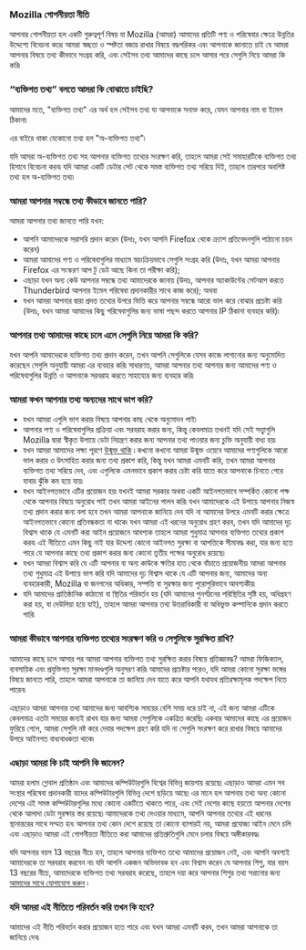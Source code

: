 ### Mozilla গোপনীয়তা নীতি

আপনার গোপনীয়তা হল একটি গুরুত্বপূর্ণ বিষয় যা Mozilla (আমরা) আমাদের প্রতিটি পণ্য ও পরিষেবার ক্ষেত্রে উন্নতির উদ্দেশ্যে বিবেচনা করে৷ আমরা স্বচ্ছতা ও স্পষ্টতা বজায় রাখার বিষয়ে বদ্ধপরিকর এবং আপনাকে জানাতে চাই যে আমরা আপনার বিষয়ে তথ্য কীভাবে সংগ্রহ করি, এবং সেইসব তথ্য আমাদের কাছে চলে আসার পরে সেগুলি নিয়ে আমরা কি করি৷

### “ব্যক্তিগত তথ্য” বলতে আমরা কি বোঝাতে চাইছি?

আমাদের মতে, "ব্যক্তিগত তথ্য" এর অর্থ হল সেইসব তথ্য যা আপনাকে সনাক্ত করে,  যেমন আপনার নাম বা ইমেল ঠিকানা৷

এর বাইরে থাকা যেকোনো তথ্য হল "অ-ব্যক্তিগত তথ্য"৷

যদি আমরা অ-ব্যক্তিগত তথ্য সহ আপনার ব্যক্তিগত তথ্যের সংরক্ষণ করি, তাহলে আমরা সেই সমাহারটিকে ব্যক্তিগত তথ্য হিসাবে বিবেচনা করব৷ যদি আমরা একটি ডেটার সেট থেকে সমস্ত ব্যক্তিগত তথ্য সরিয়ে দিই, তাহলে তারপরে অবশিষ্ট তথ্য হল অ-ব্যক্তিগত তথ্য৷

### আমরা আপনার সম্বন্ধে তথ্য কীভাবে জানতে পারি?

আমরা আপনার তথ্য জানতে পারি যখন:

- আপনি আমাদেরকে সরাসরি প্রদান করেন (উদাঃ, যখন আপনি Firefox থেকে ক্র্যাশ প্রতিবেদনগুলি পাঠানো চয়ন করেন)
- আমরা আমাদের পণ্য ও পরিষেবাগুলির মাধ্যমে স্বয়ংক্রিয়ভাবে সেগুলি সংগ্রহ করি (উদাঃ, যখন আমরা আপনার Firefox এর সংস্করণ আপ টু ডেট আছে কিনা তা পরীক্ষা করি);
- এছাড়া যখন অন্য কেউ আপনার সম্বন্ধে তথ্য আমাদেরকে জানায় (উদাঃ, আপনার অ্যাকাউন্টের সেটআপ করতে Thunderbird আপনার ইমেল পরিষেবা প্রদানকারীর সাথে কাজ করে); অথবা
- যখন আমরা আপনার দ্বারা প্রদত্ত তথ্যের উপরে ভিত্তি করে আপনার সম্বন্ধে আরো ভাল করে বোঝার প্রচেষ্টা করি (উদাঃ, যখন আমরা আমাদের কিছু পরিষেবাগুলির জন্য ভাষা পছন্দ করতে আপনার IP ঠিকানা ব্যবহার করি)৷

### আপনার তথ্য আমাদের কাছে চলে এলে সেগুলি নিয়ে আমরা কি করি? 

যখন আপনি আমাদেরকে ব্যক্তিগত তথ্য প্রদান করেন, তখন আপনি সেগুলিকে যেসব কাজে লাগানোর জন্য অনুমোদিত করেছেন সেগুলি অনুযায়ী আমরা এর ব্যবহার করি৷ সাধারণত, আমরা আপনার তথ্য আপনার জন্য আমাদের পণ্য ও পরিষেবাগুলির উন্নতি ও আপনাকে সরবরাহ করতে সাহায্যের জন্য ব্যবহার করি৷

### আমরা কখন আপনার তথ্য অন্যদের সাথে ভাগ করি?

- যখন আমরা এগুলি ভাগ করার বিষয়ে আপনার কাছ থেকে অনুমোদন পাই৷
- আপনার পণ্য ও পরিষেবাগুলির প্রক্রিয়া এবং সরবরাহ করার জন্য, কিন্তু কেবলমাত্র তখনই যদি সেই সত্ত্বাগুলি Mozilla দ্বারা স্বীকৃত উপায়ে ডেটা নিয়ন্ত্রণ করার জন্য আপনার তথ্য পাওয়ার জন্য চুক্তি অনুযায়ী বাধ্য হয়৷
- যখন আমরা আমাদের লক্ষ্য পূরণে [উন্মুক্ত থাকি](http://www.mozilla.org/about/manifesto.html) ৷ কখনো কখনো আমরা উন্মুক্ত ওয়েবে আমাদের পণ্যগুলিকে আরো ভাল করার ও উৎসাহিত করার জন্য তথ্য প্রকাশ করি, কিন্তু যখন আমরা এমনটি করি, তখন আমরা আপনার ব্যক্তিগত তথ্য সরিয়ে দেব, এবং এগুলিকে এমনভাবে প্রকাশ করার চেষ্টা করি যাতে করে আপনাকে চিনতে পেরে যাবার ঝুঁকি কম হয়ে যায়৷
- যখন আইনগতভাবে এটির প্রয়োজন হয়৷ যখনই আমরা সরকার অথবা একটি আইনগতভাবে সম্পর্কিত কোনো পক্ষ থেকে আপনার বিষয়ে অনুরোধ পাই তখন আমরা আইনের পালন করি৷ যখন আমাদেরকে এই উপায়ে আপনার নিজস্ব তথ্য প্রদান করার জন্য বলা হবে তখন আমরা আপনাকে জানিয়ে দেব যদি না আমাদের উপরে এমনটি করার ক্ষেত্রে আইনগতভাবে কোনো প্রতিবন্ধকতা না থাকে৷ যখন আমরা এই ধরনের অনুরোধ গ্রহণ করব, তখন যদি আমাদের দৃঢ় বিশ্বাস থাকে যে এমনটি করা আইন প্রয়োজনে আবশ্যক তাহলে আমরা শুধুমাত্র আপনার ব্যক্তিগত তথ্যের প্রকাশ করব৷ এই নীতিতে এমন কিছু নাই যার উদ্দেশ্য কোনো আইনগত সুরক্ষা বা আপত্তিকে সীমাবদ্ধ করা, যার জন্য হতে পারে যে আপনার কাছে তথ্য প্রকাশ করার জন্য কোনো তৃতীয় পক্ষের অনুরোধ রয়েছে৷
- যখন আমরা বিশ্বাস করি যে এটি আপনার বা অন্য কাউকে ক্ষতির হাত থেকে বাঁচাতে প্রয়োজনীয়৷ আমরা আপনার তথ্য শুধুমাত্র এই উপায়ে ভাগ করি যদি আমাদের দৃঢ় বিশ্বাস থাকে যে এটি আপনার জন্য, আমাদের অন্য ব্যবহারকারী, Mozilla বা জনগনের অধিকার, সম্পত্তি বা সুরক্ষার জন্য পুরোপুরিভাবে আবশ্যকীয়৷
- যদি আমাদের প্রাতিষ্ঠানিক কাঠামো বা স্থিতির পরিবর্তন হয় (যদি আমাদের পুনর্গঠনের পরিস্থিতির সৃষ্টি হয়, অধিগ্রহণ করা হয়, বা দেউলিয়া হয়ে যাই), তাহলে আমরা আপনার তথ্য উত্তরাধিকারী বা অধিভুক্ত কম্পানিকে প্রদান করতে পারি৷

### আমরা কীভাবে আপনার ব্যক্তিগত তথ্যের সংরক্ষণ করি ও সেগুলিকে সুরক্ষিত রাখি?

আমাদের কাছে চলে আসার পর আমরা আপনার ব্যক্তিগত তথ্য সুরক্ষিত করার বিষয়ে প্রতিজ্ঞাবদ্ধ? আমরা ফিজিক্যাল, ব্যবসায়িক এবং প্রযুক্তিগত সুরক্ষা মানদণ্ডগুলি অনুসরণ করি৷ আমাদের প্রচেষ্টার পরেও, যদি আমরা কোনো সুরক্ষা ভঙ্গের বিষয়ে জানতে পারি, তাহলে আমরা আপনাকে তা জানিয়ে দেব যাতে করে আপনি যথাযথ প্রতিরক্ষামূলক পদক্ষেপ নিতে পারেন৷

এছাড়াও আমরা আপনার তথ্য আমাদের জন্য আবশ্যিক সময়ের বেশি সময় ধরে চাই না, এই জন্য আমরা এটিকে কেবলমাত্র এতটা সময়ের জন্যই রাখব যার জন্য আমরা সেগুলিকে একত্রিত করেছি৷ একবার আমাদের কাছে এর প্রয়োজন ফুরিয়ে গেলে, আমরা সেগুলি নষ্ট করে দেবার পদক্ষেপ গ্রহণ করি যদি না সেগুলি সংরক্ষণ করে রাখার বিষয়ে আমাদের উপরে আইনগত বাধ্যবাধকতা থাকে৷

### এছাড়া আমরা কি চাই আপনি কি জানেন?

আমরা হলাম গ্লোবাল প্রতিষ্ঠান এবং আমাদের কম্পিউটারগুলি বিশ্বের বিভিন্ন জায়গায় রয়েছে৷ এছাড়াও আমরা এমন সব সংস্থার পরিষেবা প্রদানকারী যাদের কম্পিউটারগুলি বিভিন্ন দেশে ছড়িয়ে আছে৷ এর মানে হল আপনার তথ্য অন্য কোনো দেশের এই সমস্ত কম্পিউটারগুলির মধ্যে কোনো একটিতে থাকতে পারে, এবং সেই দেশের কাছে হয়তো আপনার দেশের থেকে আলাদা ডেটা সুরক্ষার স্তর রয়েছে৷ আমাদেরকে তথ্য দেওয়ার মাধ্যমে, আপনি আপনার তথ্যের এই ধরনের স্থানান্তরের সাথে সম্মত হন৷ আপনার তথ্য কোন দেশে রয়েছে তা কোনো ব্যাপারই নয়, আমরা প্রযোজ্য আইন মেনে চলি এবং এছাড়াও আমরা এই গোপনীয়তা নীতিতে করা আমাদের প্রতিশ্রুতিগুলি মেনে চলার বিষয়ে অঙ্গীকারবদ্ধ৷

যদি আপনার বয়স 13 বছরের নীচে হন, তাহলে আপনার ব্যক্তিগত তথ্যে আমাদের প্রয়োজন নেই, এবং আপনি অবশ্যই আমাদেরকে তা সরবরাহ করবেন না৷ যদি আপনি একজন অভিভাবক হন এবং বিশ্বাস করেন যে আপনার শিশু, যার বয়স 13 বছরের নীচে, আমাদেরকে ব্যক্তিগত তথ্য সরবরাহ করেছে, তাহলে দয়া করে আপনার শিশুর তথ্য সরানোর জন্য [আমাদের সাথে যোগাযোগ করুন](https://www.mozilla.org/en-US/privacy/policies/firefox-os/) ৷

### যদি আমরা এই নীতিতে পরিবর্তন করি তখন কি হবে?

আমাদের এই নীতি পরিবর্তন করার প্রয়োজন হতে পারে এবং যখন আমরা এমনটি করব, তখন আমরা আপনাকে তা জানিয়ে দেব৷
